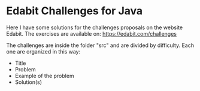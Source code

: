 # Edabit Challenges for Java
Here I have some solutions for the challenges proposals on the website Edabit. 
The exercises are available on: https://edabit.com/challenges

The challenges are inside the folder "src" and are divided by difficulty. Each one are organized in this way:
- Title
- Problem
- Example of the problem
- Solution(s)
